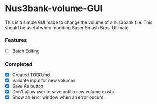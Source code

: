 # Nus3bank-volume-GUI
This is a simple GUI made to change the volume of a nus3bank file. This should be useful when modding Super Smash Bros. Ultimate.

### Features
- [ ] Batch Editing

### Completed
- [x] Created TODO.md
- [x] Validate input for new volumes
- [x] Save As button
- [x] Don't allow user to save until a new volume exists
- [x] Show an error window when an error occurs